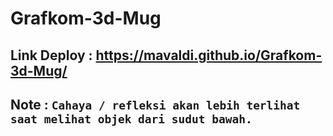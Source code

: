# Grafkom-3d-Mug

## Link Deploy : https://mavaldi.github.io/Grafkom-3d-Mug/

## Note : **`Cahaya / refleksi akan lebih terlihat saat melihat objek dari sudut bawah.`**

